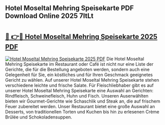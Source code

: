 ## Hotel Moseltal Mehring Speisekarte PDF Download Online 2025 7ItLt

# <h2><a href="http://gcdvqhl.nevu.top/?p=Hotel+Moseltal+Mehring+Speisekarte">🔗 👉🔴 Hotel Moseltal Mehring Speisekarte 2025 PDF</a></h2>

[![Hotel Moseltal Mehring Speisekarte 2025 PDF](https://i.imgur.com/dBaPXMq.png)](http://gcdvqhl.nevu.top/?p=Hotel+Moseltal+Mehring+Speisekarte)
Die Hotel Moseltal Mehring Speisekarte im Restaurant oder Café ist nicht nur eine Liste der Gerichte, die für die Bestellung angeboten werden, sondern auch eine Gelegenheit für Sie, ein köstliches und für Ihren Geschmack geeignetes Gericht zu wählen. Auf unserer Hotel Moseltal Mehring Speisekarte stehen verschiedene leichte und frische Salate. Für Fleischliebhaber gibt es auf unserer Hotel Moseltal Mehring Speisekarte eine Auswahl an Gerichten: Rindfleisch, Schweinefleisch, Huhn und Fisch. Unseren Auserwählten bieten wir Gourmet-Gerichte wie Schaschlik und Steak an, die auf frischem Feuer zubereitet werden. Unser Restaurant bietet eine große Auswahl an Desserts, von traditionellen Torten und Kuchen bis hin zu erlesenen Crème Brûlée und Schokoladensuppen.
